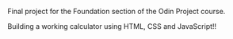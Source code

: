  Final project for the Foundation section of the Odin Project course.

 Building a working calculator using HTML, CSS and JavaScript!!
